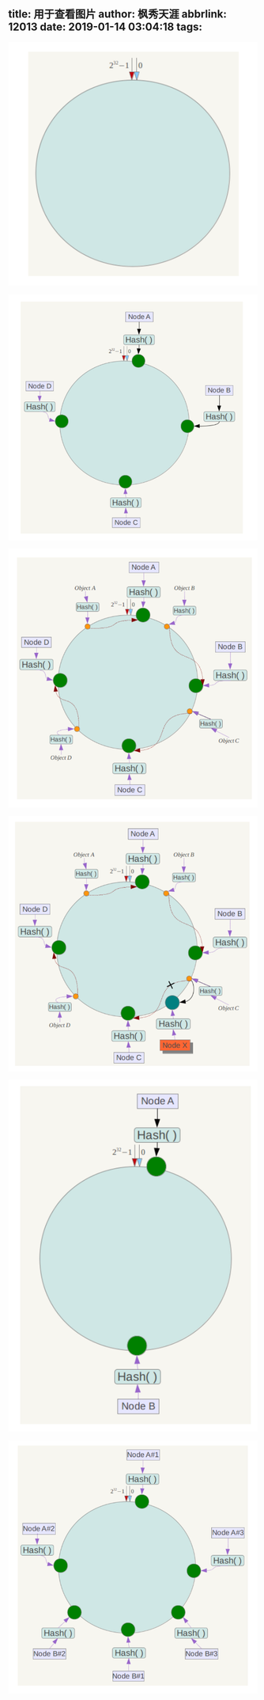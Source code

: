 title: 用于查看图片
author: 枫秀天涯
abbrlink: 12013
date: 2019-01-14 03:04:18
tags:
---

![upload successful](/images/pasted-274.png)

![upload successful](/images/pasted-275.png)

![upload successful](/images/pasted-276.png)

![upload successful](/images/pasted-277.png)

![upload successful](/images/pasted-278.png)

![upload successful](/images/pasted-279.png)